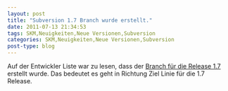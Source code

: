 ```yaml
---
layout: post
title: "Subversion 1.7 Branch wurde erstellt."
date: 2011-07-13 21:34:53
tags: SKM,Neuigkeiten,Neue Versionen,Subversion
categories: SKM,Neuigkeiten,Neue Versionen,Subversion
post-type: blog
---
```

Auf der Entwickler Liste war zu lesen, dass der <a href="http://old.nabble.com/1.7.x-branch-has-been-created-ts32053470.html">Branch für die Release 1.7</a> erstellt wurde. Das bedeutet es geht in Richtung Ziel Linie für die 1.7 Release.
